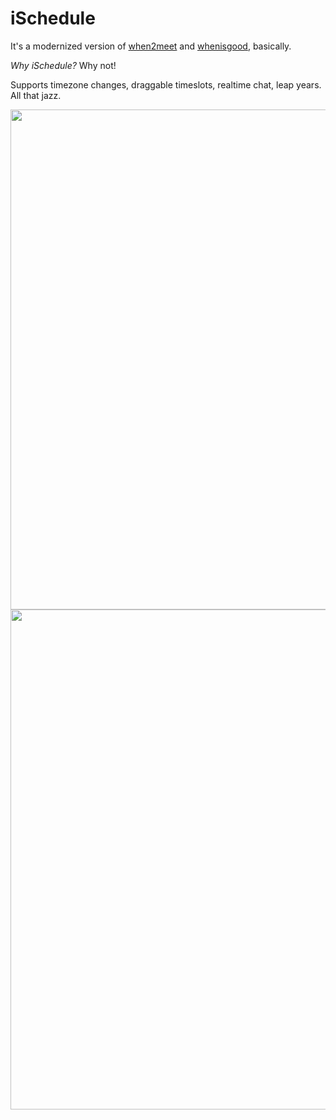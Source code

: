 # iSchedule

It's a modernized version of [when2meet](https://www.when2meet.com) and [whenisgood](https://whenisgood.net), basically.

_Why iSchedule?_ Why not!

Supports timezone changes, draggable timeslots, realtime chat, leap years. All that jazz.
<!-- <img 
     src="https://user-images.githubusercontent.com/45083086/162602945-8a09637c-0a7b-4da9-8e43-506c09ebb4ea.png" 
/>
<img 
     src="https://user-images.githubusercontent.com/45083086/162602915-ed7249db-dbab-48bb-b005-b8051cd288a6.png" 
/> -->

<img 
     height="800px" 
     src="https://user-images.githubusercontent.com/45083086/162602945-8a09637c-0a7b-4da9-8e43-506c09ebb4ea.png" 
/>
<img 
     height="800px" 
     src="https://user-images.githubusercontent.com/45083086/162602915-ed7249db-dbab-48bb-b005-b8051cd288a6.png" 
/>

